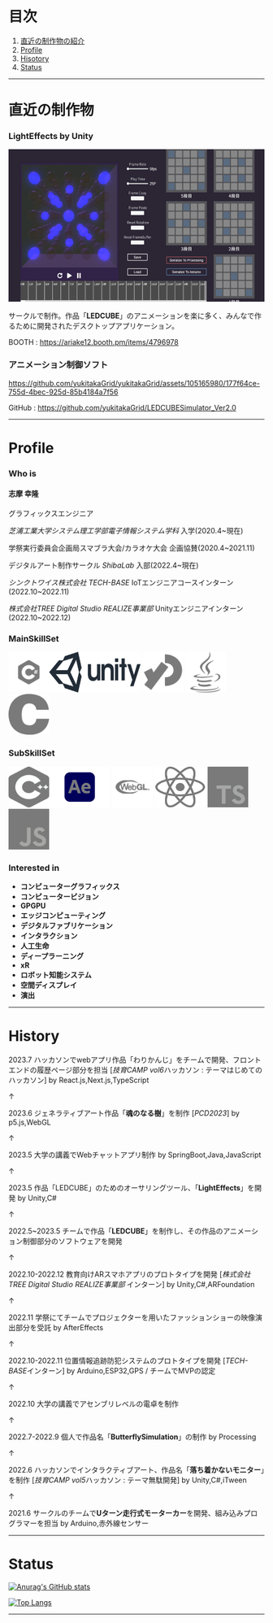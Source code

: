 # 目次
1. [直近の制作物の紹介](#anchor1)
2. [Profile](#anchor2)
3. [Hisotory](#anchor3)
4. [Status](#anchor4)

---
<a id="anchor1"></a>
# 直近の制作物

### LightEffects by Unity
<img src="./images/LEDCUBEAnimeGeneretor.png" width="600" height="300">

サークルで制作。作品「**LEDCUBE**」のアニメーションを楽に多く、みんなで作るために開発されたデスクトップアプリケーション。

BOOTH : https://ariake12.booth.pm/items/4796978

### アニメーション制御ソフト


https://github.com/yukitakaGrid/yukitakaGrid/assets/105165980/177f64ce-755d-4bec-925d-85b4184a7f56

GitHub : https://github.com/yukitakaGrid/LEDCUBESimulator_Ver2.0

---
<a id="anchor2"></a>
# Profile

### Who is
#### 志摩 幸隆
グラフィックスエンジニア

*芝浦工業大学システム理工学部電子情報システム学科* 入学(2020.4~現在)

学祭実行委員会企画局スマブラ大会/カラオケ大会 企画協賛(2020.4~2021.11)

デジタルアート制作サークル *ShibaLab* 入部(2022.4~現在)

*シンクトワイス株式会社 TECH-BASE* IoTエンジニアコースインターン(2022.10~2022.11)

*株式会社TREE Digital Studio REALIZE事業部* Unityエンジニアインターン(2022.10~2022.12)

### MainSkillSet
<img src="./images/CSharp.png" width="80" height="80"><img src="./images/Official_unity_logo.png" width="180" height="80">
<img src="./images/newimg2023731586809.png" width="80" height="80">
<img src="./images/java.png" width="80" height="80">
<img src="./images/newimg2023732724384.png" width="80" height="80">


### SubSkillSet
<img src="./images/C++.png" width="80" height="80"><img src="./images/ae.png" width="120" height="80">
<img src="./images/WebGL.png" width="80" height="80">
<img src="./images/newimg20237315822855.png" width="100" height="80">
<img src="./images/ts.png" width="80" height="80">
<img src="./images/OhO3FtHRfvKkBRr1688318468_1688318525.png" width="80" height="80">
  
### Interested in
- **コンピューターグラフィックス**
- **コンピュータービジョン**
- **GPGPU**
- **エッジコンピューティング**
- **デジタルファブリケーション**
- **インタラクション**
- **人工生命**
- **ディープラーニング**
- **xR**
- **ロボット知能システム**
- **空間ディスプレイ**
- **演出**

---
<a id="anchor3"></a>
# History

2023.7 ハッカソンでwebアプリ作品「わりかんじ」をチームで開発、フロントエンドの履歴ページ部分を担当 [*技育CAMP vol6*ハッカソン : テーマはじめてのハッカソン] by React.js,Next.js,TypeScript

↑

2023.6 ジェネラティブアート作品「**魂のなる樹**」を制作 [*PCD2023*] by p5.js,WebGL

↑

2023.5 大学の講義でWebチャットアプリ制作 by SpringBoot,Java,JavaScript

↑

2023.5 作品「LEDCUBE」のためのオーサリングツール、「**LightEffects**」を開発 by Unity,C#

↑

2022.5~2023.5 チームで作品「**LEDCUBE**」を制作し、その作品のアニメーション制御部分のソフトウェアを開発  

↑

2022.10-2022.12 教育向けARスマホアプリのプロトタイプを開発 [*株式会社TREE Digital Studio* *REALIZE事業部* インターン] by Unity,C#,ARFoundation   

↑

2022.11 学祭にてチームでプロジェクターを用いたファッションショーの映像演出部分を受託 by AfterEffects  

↑

2022.10-2022.11 位置情報追跡防犯システムのプロトタイプを開発 [*TECH-BASE*インターン] by Arduino,ESP32,GPS / チームでMVPの認定

↑

2022.10 大学の講義でアセンブリレベルの電卓を制作

↑

2022.7-2022.9 個人で作品名「**ButterflySimulation**」の制作 by Processing

↑

2022.6 ハッカソンでインタラクティブアート、作品名「**落ち着かないモニター**」を制作 [*技育CAMP vol5*ハッカソン : テーマ無駄開発] by Unity,C#,iTween

↑

2021.6 サークルのチームで**Uターン走行式モーターカー**を開発、組み込みプログラマーを担当 by Arduino,赤外線センサー



---
<a id="anchor4"></a>
# Status

[![Anurag's GitHub stats](https://github-readme-stats.vercel.app/api?username=yukitakaGrid)](https://github.com/yukitakaGrid/github-readme-stats)

[![Top Langs](https://github-readme-stats.vercel.app/api/top-langs/?username=yukitakaGrid)](https://github.com/yukitakaGrid/github-readme-stats)

---

